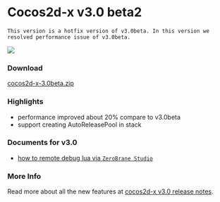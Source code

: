 # Cocos2d-x v3.0 beta2 #

`This version is a hotfix version of v3.0beta. In this version we resolved performance issue of v3.0beta.`

<img src="https://lh3.googleusercontent.com/-glwwzmFyUmk/UQgPnlx40uI/AAAAAAAArzg/WPRW10kkecM/s800/cocos2d-x-logo.png">

### Download ###

[cocos2d-x-3.0beta.zip](http://cdn.cocos2d-x.org/cocos2d-x-3.0beta2.zip)

### Highlights ###

* performance improved about 20% compare to v3.0beta
* support creating AutoReleasePool in stack

### Documents for v3.0 ###

* [how to remote debug lua via `ZeroBrane Studio`](https://github.com/cocos2d/cocos-docs/blob/master/manual/framework/native/scripting/lua/lua-remote-debug-via-zerobrane/en.md)

### More Info ###

Read more about all the new features at [cocos2d-x v3.0 release notes](http://www.cocos2d-x.org/projects/cocos2d-x/wiki/Release_Node_v300).